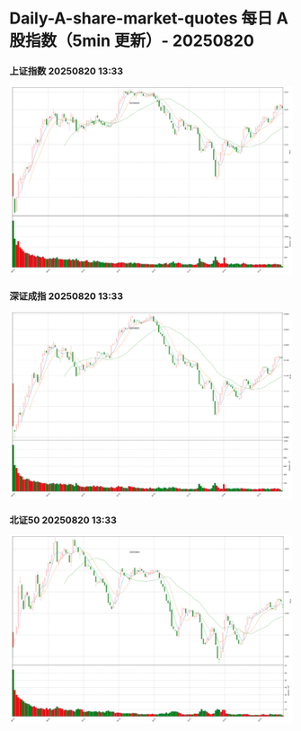 
# Daily-A-share-market-quotes 每日 A 股指数（5min 更新）- 20250820

### 上证指数 20250820 13:33
![](./fig/2025/8/20250820-sh000001.png)

### 深证成指 20250820 13:33
![](./fig/2025/8/20250820-sz399001.png)

### 北证50 20250820 13:33
![](./fig/2025/8/20250820-bj899050.png)
